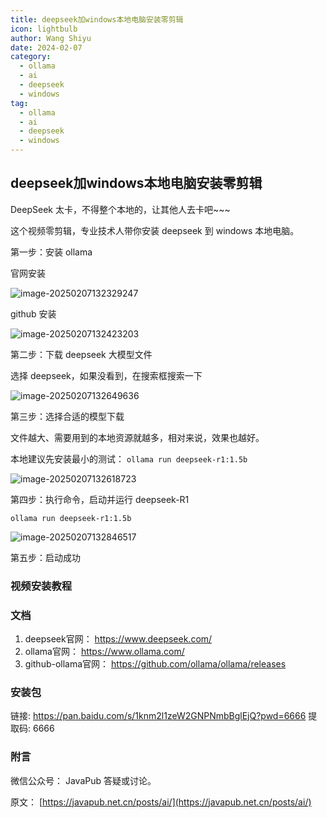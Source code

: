 ```yaml
---
title: deepseek加windows本地电脑安装零剪辑
icon: lightbulb
author: Wang Shiyu
date: 2024-02-07
category:
  - ollama
  - ai
  - deepseek
  - windows
tag:
  - ollama
  - ai
  - deepseek
  - windows
---
```





## deepseek加windows本地电脑安装零剪辑

DeepSeek 太卡，不得整个本地的，让其他人去卡吧~~~

这个视频零剪辑，专业技术人带你安装 deepseek 到 windows 本地电脑。



第一步：安装 ollama

官网安装

![image-20250207132329247](https://javapub-common-oss.oss-cn-beijing.aliyuncs.com/javapub/2025%2F02%2F07%2F20250207-132331.png)

github 安装

![image-20250207132423203](https://javapub-common-oss.oss-cn-beijing.aliyuncs.com/javapub/2025%2F02%2F07%2F20250207-132424.png)




第二步：下载 deepseek 大模型文件

选择 deepseek，如果没看到，在搜索框搜索一下

![image-20250207132649636](https://javapub-common-oss.oss-cn-beijing.aliyuncs.com/javapub/2025%2F02%2F07%2F20250207-132650.png)






第三步：选择合适的模型下载

文件越大、需要用到的本地资源就越多，相对来说，效果也越好。

本地建议先安装最小的测试： `ollama run deepseek-r1:1.5b`

![image-20250207132618723](https://javapub-common-oss.oss-cn-beijing.aliyuncs.com/javapub/2025%2F02%2F07%2F20250207-134235.png)


第四步：执行命令，启动并运行 deepseek-R1

```shell
ollama run deepseek-r1:1.5b
```

![image-20250207132846517](https://javapub-common-oss.oss-cn-beijing.aliyuncs.com/javapub/2025%2F02%2F07%2F20250207-132847.png)


第五步：启动成功




### 视频安装教程






### 文档

1. deepseek官网： https://www.deepseek.com/
2. ollama官网： https://www.ollama.com/
3. github-ollama官网： https://github.com/ollama/ollama/releases




### 安装包

链接: https://pan.baidu.com/s/1knm2l1zeW2GNPNmbBglEjQ?pwd=6666 提取码: 6666 


### 附言

微信公众号： JavaPub 答疑或讨论。


原文： [https://javapub.net.cn/posts/ai/](https://javapub.net.cn/posts/ai/)





